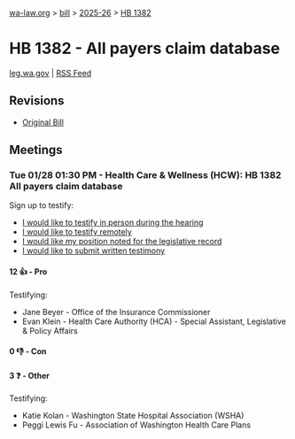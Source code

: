 [wa-law.org](/) > [bill](/bill/) > [2025-26](/bill/2025-26/) > [HB 1382](/bill/2025-26/hb/1382/)

# HB 1382 - All payers claim database
[leg.wa.gov](https://app.leg.wa.gov/billsummary?BillNumber=1382&Year=2025&Initiative=false) | [RSS Feed](./rss.xml)

## Revisions
* [Original Bill](1/)

## Meetings
### Tue 01/28 01:30 PM - Health Care & Wellness (HCW): HB 1382 All payers claim database
Sign up to testify:
* [I would like to testify in person during the hearing](https://app.leg.wa.gov/csi/Testifier/Add?chamber=House&mId=32540&aId=161906&caId=25098&tId=1)
* [I would like to testify remotely](https://app.leg.wa.gov/csi/Testifier/Add?chamber=House&mId=32540&aId=161906&caId=25098&tId=2)
* [I would like my position noted for the legislative record](https://app.leg.wa.gov/csi/Testifier/Add?chamber=House&mId=32540&aId=161906&caId=25098&tId=3)
* [I would like to submit written testimony](https://app.leg.wa.gov/csi/Testifier/Add?chamber=House&mId=32540&aId=161906&caId=25098&tId=4)

#### 12 👍 - Pro
Testifying:
* Jane Beyer - Office of the Insurance Commissioner
* Evan Klein - Health Care Authority (HCA) - Special Assistant, Legislative & Policy Affairs

#### 0 👎 - Con

#### 3 ❓ - Other
Testifying:
* Katie Kolan - Washington State Hospital Association (WSHA)
* Peggi Lewis Fu - Association of Washington Health Care Plans
